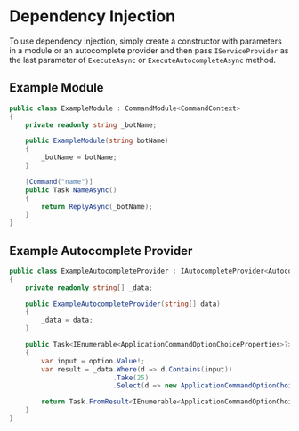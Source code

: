 # Dependency Injection

To use dependency injection, simply create a constructor with parameters in a module or an autocomplete provider and then pass `IServiceProvider` as the last parameter of `ExecuteAsync` or `ExecuteAutocompleteAsync` method.

## Example Module

```cs
public class ExampleModule : CommandModule<CommandContext>
{
    private readonly string _botName;

    public ExampleModule(string botName)
    {
        _botName = botName;
    }

    [Command("name")]
    public Task NameAsync()
    {
        return ReplyAsync(_botName);
    }
}
```

## Example Autocomplete Provider

```cs
public class ExampleAutocompleteProvider : IAutocompleteProvider<AutocompleteInteractionContext>
{
    private readonly string[] _data;

    public ExampleAutocompleteProvider(string[] data)
    {
        _data = data;
    }

    public Task<IEnumerable<ApplicationCommandOptionChoiceProperties>?> GetChoicesAsync(ApplicationCommandInteractionDataOption option, AutocompleteInteractionContext context)
    {
        var input = option.Value!;
        var result = _data.Where(d => d.Contains(input))
                          .Take(25)
                          .Select(d => new ApplicationCommandOptionChoiceProperties(d, d));

        return Task.FromResult<IEnumerable<ApplicationCommandOptionChoiceProperties>?>(result);
    }
}
```